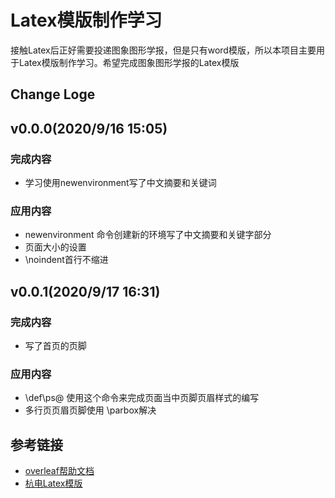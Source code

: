 # Latex模版制作学习
接触Latex后正好需要投递图象图形学报，但是只有word模版，所以本项目主要用于Latex模版制作学习。希望完成图象图形学报的Latex模版

## Change Loge
## v0.0.0(2020/9/16 15:05)
### 完成内容
- 学习使用newenvironment写了中文摘要和关键词
### 应用内容
- newenvironment 命令创建新的环境写了中文摘要和关键字部分
- 页面大小的设置 
- \noindent首行不缩进

## v0.0.1(2020/9/17 16:31)
### 完成内容
- 写了首页的页脚
### 应用内容
- \def\ps@ 使用这个命令来完成页面当中页脚页眉样式的编写
- 多行页页眉页脚使用 \parbox解决


## 参考链接
- [overleaf帮助文档](https://www.overleaf.com/learn/latex/Writing_your_own_package)
- [杭电Latex模版](https://github.com/hduffddybz/HDU-thesis)